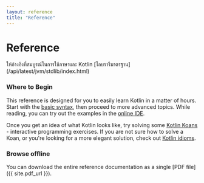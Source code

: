```yaml
---
layout: reference
title: "Reference"
---
```


# Reference

ให้อ้างอิงที่สมบูรณ์ในการใช้ภาษาและ Kotlin [ไลบรารีมาตรฐาน] (/api/latest/jvm/stdlib/index.html)

### Where to Begin

This reference is designed for you to easily learn Kotlin in a matter of hours.
Start with the [basic syntax](basic-syntax.html), then proceed to more advanced topics.
While reading, you can try out the examples in the [online IDE](http://try.kotlinlang.org/).

Once you get an idea of what Kotlin looks like, try solving some [Kotlin Koans](/docs/tutorials/koans.html) - interactive programming exercises.
If you are not sure how to solve a Koan, or you're looking for a more elegant solution, check out [Kotlin idioms](idioms.html).


### Browse offline
You can download the entire reference documentation as a single [PDF file]({{ site.pdf_url }}).

